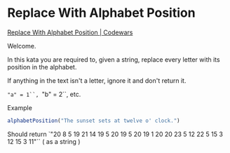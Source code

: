 # Replace With Alphabet Position

[Replace With Alphabet Position | Codewars](https://www.codewars.com/kata/546f922b54af40e1e90001da/javascript)

Welcome.

In this kata you are required to, given a string, replace every letter with its position in the alphabet.

If anything in the text isn't a letter, ignore it and don't return it.

`"a" = 1``, `"b" = 2``, etc.

Example

```js
alphabetPosition("The sunset sets at twelve o' clock.")
```
Should return `"20 8 5 19 21 14 19 5 20 19 5 20 19 1 20 20 23 5 12 22 5 15 3 12 15 3 11"`` ( as a string )

